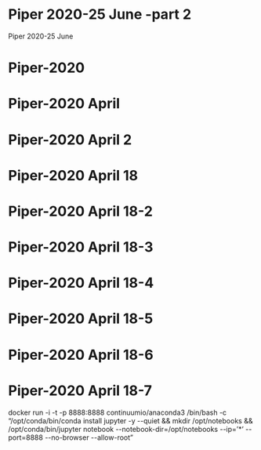 # Piper 2020-25 June -part 2
Piper 2020-25 June
# Piper-2020
# Piper-2020 April
# Piper-2020 April 2
# Piper-2020 April 18
# Piper-2020 April 18-2
# Piper-2020 April 18-3
# Piper-2020 April 18-4
# Piper-2020 April 18-5
# Piper-2020 April 18-6
# Piper-2020 April 18-7
docker run -i -t -p 8888:8888 continuumio/anaconda3 /bin/bash -c “/opt/conda/bin/conda install jupyter -y --quiet && mkdir /opt/notebooks && /opt/conda/bin/jupyter notebook --notebook-dir=/opt/notebooks --ip=’*’ --port=8888 --no-browser --allow-root”
